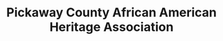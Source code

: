 ---
layout: repo
title: "Pickaway County African American Heritage Association"
id: 351
permalink: repos/351/
---